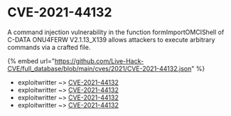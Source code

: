 # CVE-2021-44132

A command injection vulnerability in the function formImportOMCIShell of C-DATA ONU4FERW V2.1.13_X139 allows attackers to execute arbitrary commands via a crafted file.

{% embed url="https://github.com/Live-Hack-CVE/full_database/blob/main/cves/2021/CVE-2021-44132.json" %}


* exploitwritter ~> [CVE-2021-44132](https://www.alice-snow.ru/2021/database/cve-2021-44132/cve-2021-44132-exploitwritter)
* exploitwritter ~> [CVE-2021-44132](https://www.alice-snow.ru/2021/database/cve-2021-44132/cve-2021-44132-exploitwritter)
* exploitwritter ~> [CVE-2021-44132](https://www.alice-snow.ru/2021/database/cve-2021-44132/cve-2021-44132-exploitwritter)
* exploitwritter ~> [CVE-2021-44132](https://www.alice-snow.ru/2021/database/cve-2021-44132/cve-2021-44132-exploitwritter)